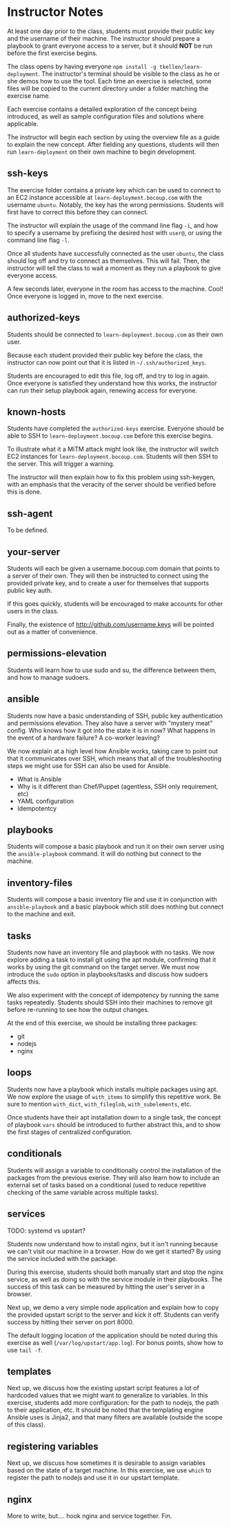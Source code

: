 # Instructor Notes

At least one day prior to the class, students must provide their public key and
the username of their machine. The instructor should prepare a playbook to grant
everyone access to a server, but it should **NOT** be run before the first
exercise begins.

The class opens by having everyone `npm install -g tkellen/learn-deployment`.
The instructor's terminal should be visible to the class as he or she demos
how to use the tool. Each time an exercise is selected, some files will be
copied to the current directory under a folder matching the exercise name.

Each exercise contains a detailed exploration of the concept being introduced,
as well as sample configuration files and solutions where applicable.

The instructor will begin each section by using the overview file as a guide to
explain the new concept. After fielding any questions, students will then run
`learn-deployment` on their own machine to begin development.

## ssh-keys

The exercise folder contains a private key which can be used to connect to
an EC2 instance accessible at `learn-deployment.bocoup.com` with the username
`ubuntu`. Notably, the key has the wrong permissions. Students will first have
to correct this before they can connect.

The instructor will explain the usage of the command line flag `-i`, and how
to specify a username by prefixing the desired host with `user@`, or using the
command line flag `-l`.

Once all students have successfully connected as the user `ubuntu`, the class
should log off and try to connect as themselves. This will fail. Then, the
instructor will tell the class to wait a moment as they run a playbook to give
everyone access.

A few seconds later, everyone in the room has access to the machine. Cool! Once
everyone is logged in, move to the next exercise.

## authorized-keys

Students should be connected to `learn-deployment.bocoup.com` as their own user.

Because each student provided their public key before the class, the instructor
can now point out that it is listed in `~/.ssh/authorized_keys`.

Students are encouraged to edit this file, log off, and try to log in again.
Once everyone is satisfied they understand how this works, the instructor can
run their setup playbook again, renewing access for everyone.

## known-hosts

Students have completed the `authorized-keys` exercise. Everyone should be able
to SSH to `learn-deployment.bocoup.com` before this exercise begins.

To illustrate what it a MiTM attack might look like, the instructor will switch
EC2 instances for `learn-deployment.bocoup.com`. Students will then SSH to the
server. This will trigger a warning.

The instructor will then explain how to fix this problem using ssh-keygen, with
an emphasis that the veracity of the server should be verified before this is
done.

## ssh-agent

To be defined.

## your-server

Students will each be given a username.bocoup.com domain that points to a server
of their own. They will then be instructed to connect using the provided private
key, and to create a user for themselves that supports public key auth.

If this goes quickly, students will be encouraged to make accounts for other
users in the class.

Finally, the existence of http://github.com/username.keys will be pointed out as
a matter of convenience.

## permissions-elevation

Students will learn how to use sudo and su, the difference between them, and
how to manage sudoers.

## ansible

Students now have a basic understanding of SSH, public key authentication and
permissions elevation. They also have a server with "mystery meat" config. Who
knows how it got into the state it is in now? What happens in the event of a
hardware failure? A co-worker leaving?

We now explain at a high level how Ansible works, taking care to point out that
it communicates over SSH, which means that all of the troubleshooting steps we
might use for SSH can also be used for Ansible.

* What is Ansible
* Why is it different than Chef/Puppet (agentless, SSH only requirement, etc)
* YAML configuration
* Idempotentcy

## playbooks

Students will compose a basic playbook and run it on their own server using
the `ansible-playbook` command. It will do nothing but connect to the machine.

## inventory-files

Students will compose a basic inventory file and use it in conjunction with
`ansible-playbook` and a basic playbook which still does nothing but connect
to the machine and exit.

## tasks

Students now have an inventory file and playbook with no tasks. We now explore
adding a task to install git using the apt module, confirming that it works by
using the git command on the target server. We must now introduce the `sudo`
option in playbooks/tasks and discuss how sudoers affects this.

We also experiment with the concept of idempotency by running the same tasks
repeatedly. Students should SSH into their machines to remove git before
re-running to see how the output changes.

At the end of this exercise, we should be installing three packages:
  - git
  - nodejs
  - nginx

## loops

Students now have a playbook which installs multiple packages using apt. We
now explore the usage of `with_items` to simplify this repetitive work. Be
sure to mention `with_dict`, `with_fileglob`, `with_subelements`, etc.

Once students have their apt installation down to a single task, the concept
of playbook `vars` should be introduced to further abstract this, and to show
the first stages of centralized configuration.

## conditionals

Students will assign a variable to conditionally control the installation of
the packages from the previous exerise. They will also learn how to include
an external set of tasks based on a conditional (used to reduce repetitive
checking of the same variable across multiple tasks).

## services

TODO: systemd vs upstart?

Students now understand how to install nginx, but it isn't running because we
can't visit our machine in a browser. How do we get it started? By using the
service included with the package.

During this exercise, students should both manually start and stop the nginx
service, as well as doing so with the service module in their playbooks.
The success of this task can be measured by hitting the user's server in a
browser.

Next up, we demo a very simple node application and explain how to copy the
provided upstart script to the server and kick it off. Students can verify
success by hitting their server on port 8000.

The default logging location of the application should be noted during this
exercise as well (`/var/log/upstart/app.log`). For bonus points, show how to
use `tail -f`.

## templates

Next up, we discuss how the existing upstart script features a lot of hardcoded
values that we might want to generalize to variables. In this exercise, students
add more configuration: for the path to nodejs, the path to their application,
etc. It should be noted that the templating engine Ansible uses is Jinja2, and
that many filters are available (outside the scope of this class).

## registering variables

Next up, we discuss how sometimes it is desirable to assign variables based on
the state of a target machine. In this exercise, we use `which` to register the
path to nodejs and use it in our upstart template.

## nginx

More to write, but.... hook nginx and service together. Fin.
